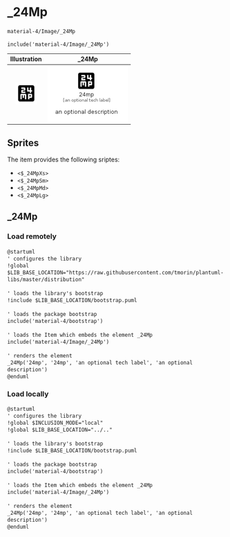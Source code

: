 # _24Mp


```text
material-4/Image/_24Mp
```

```text
include('material-4/Image/_24Mp')
```



| Illustration | _24Mp |
| :---: | :---: |
| ![illustration for Illustration](../../material-4/Image/_24Mp.png) | ![illustration for _24Mp](../../material-4/Image/_24Mp.Local.png) |



## Sprites
The item provides the following sriptes:

- `<$_24MpXs>`
- `<$_24MpSm>`
- `<$_24MpMd>`
- `<$_24MpLg>`





## _24Mp

### Load remotely
```plantuml
@startuml
' configures the library
!global $LIB_BASE_LOCATION="https://raw.githubusercontent.com/tmorin/plantuml-libs/master/distribution"

' loads the library's bootstrap
!include $LIB_BASE_LOCATION/bootstrap.puml

' loads the package bootstrap
include('material-4/bootstrap')

' loads the Item which embeds the element _24Mp
include('material-4/Image/_24Mp')

' renders the element
_24Mp('24mp', '24mp', 'an optional tech label', 'an optional description')
@enduml
```

### Load locally
```plantuml
@startuml
' configures the library
!global $INCLUSION_MODE="local"
!global $LIB_BASE_LOCATION="../.."

' loads the library's bootstrap
!include $LIB_BASE_LOCATION/bootstrap.puml

' loads the package bootstrap
include('material-4/bootstrap')

' loads the Item which embeds the element _24Mp
include('material-4/Image/_24Mp')

' renders the element
_24Mp('24mp', '24mp', 'an optional tech label', 'an optional description')
@enduml
```


